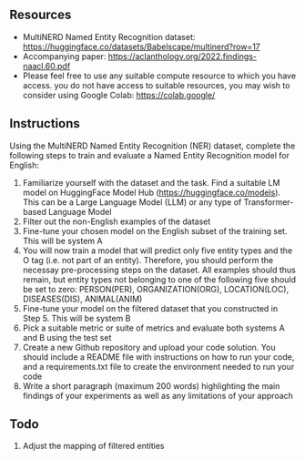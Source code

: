 ## Resources

- MultiNERD Named Entity Recognition dataset: https://huggingface.co/datasets/Babelscape/multinerd?row=17
- Accompanying paper: https://aclanthologv.org/2022.findings-naacl.60.pdf
- Please feel free to use any suitable compute resource to which you have access. you do not have access to suitable resources, you may wish to consider using Google Colab: https://colab.google/

## Instructions

Using the MultiNERD Named Entity Recognition (NER) dataset, complete the following steps to train and evaluate a Named Entity Recognition model for English: 
1. Familiarize yourself with the dataset and the task. Find a suitable LM model on HuggingFace Model Hub (https://huggingface.co/models). This can be a Large Language Model (LLM) or any type of Transformer-based Language Model
2. Filter out the non-EngIish examples of the dataset
3. Fine-tune your chosen model on the English subset of the training set. This will be system A
4. You will now train a model that will predict only five entity types and the O tag (i.e. not part of an entity). Therefore, you should perform the necessay pre-processing steps on the dataset. All examples should thus remain, but entity types not belonging to one of the following five should be set to zero: PERSON(PER), ORGANIZATION(ORG), LOCATION(LOC), DISEASES(DIS), ANIMAL(ANIM)
5. Fine-tune your model on the filtered dataset that you constructed in Step 5. This will be system B
6. Pick a suitable metric or suite of metrics and evaluate both systems A and B using the test set
7. Create a new Github repository and upload your code solution. You should include a README file with instructions on how to run your code, and a requirements.txt file to create the environment needed to run your code
8. Write a short paragraph (maximum 200 words) highlighting the main findings of your experiments as well as any limitations of your approach

## Todo
1. Adjust the mapping of filtered entities